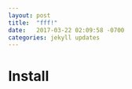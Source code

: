 ```yaml
---
layout: post
title:  "fff!"
date:   2017-03-22 02:09:58 -0700
categories: jekyll updates
---
```

# Install
